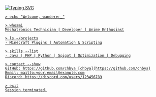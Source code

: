 <a href="https://git.io/typing-svg">
  <img src="https://readme-typing-svg.demolab.com?font=Pixelify+Sans&size=25&pause=1000&color=13F7A9&center=true&width=500&height=70&lines=welcome+to+my+epic+github+profile;hope+you+will+enjoy+your+stay+%3A);why+are+you+still+here%3F;please+dont+hurt+me;stop+looking+at+me+like+that;im+not+weird...+you+are;please+leave+%3A);i+think+its+time+for+you+to+leave" alt="Typing SVG" />

```
> echo "Welcome, wanderer_"

> whoami
Mechatronics Technician | Developer | Anime Enthusiast

> ls ~/projects
- Minecraft Plugins | Automation & Scripting

> skills --list
- Java | PHP | Python | Spigot | Optimization | Debugging

> contact --show
GitHub: https://github.com/chbya [chbya](https://github.com/chbya)
Email: mailto:your.email@example.com
Discord: https://discord.com/users/123456789

> exit
Session terminated.
```
</a>
